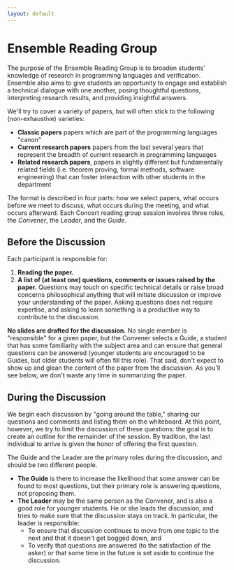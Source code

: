 ```yaml
---
layout: default
---
```


# Ensemble Reading Group

The purpose of the Ensemble Reading Group is to broaden students' knowledge of
research in programming languages and verification. Ensemble also aims to give
students an opportunity to engage and establish a technical dialogue with one
another, posing thoughtful questions, interpreting research results, and
providing insightful answers.

We'll try to cover a variety of papers, but will often stick to the following
(non-exhaustive) varieties:

- **Classic papers** papers which are part of the programming languages "canon"
- **Current research papers** papers from the last several years that
represent the breadth of current research in programming languages
- **Related research papers**, papers in slightly different but fundamentally
related fields (i.e. theorem proving, formal methods, software engineering)
that can foster interaction with other students in the department

The format is described in four parts: how we select papers, what occurs
before we meet to discuss, what occurs during the meeting, and what occurs
afterward. Each Concert reading group session involves three roles, the
*Convener*, the *Leader*, and the *Guide*.

## Before the Discussion

Each participant is responsible for:

1. **Reading the paper.**
2. **A list of (at least one) questions, comments or issues raised by the
paper.** Questions may touch on specific technical details or raise broad
concerns philosophical anything that will initiate discussion or improve your
understanding of the paper. Asking questions does not require expertise, and
asking to learn something is a productive way to contribute to the discussion.

**No slides are drafted for the discussion.** No single member is
"responsible"  for a given paper, but the Convener selects a Guide, a student
that has some familiarity with the subject area and can ensure that general
questions can be answered (younger students are encouraged to be Guides, but
older students will often fill this role). That said, don't expect to show up
and glean the content of the paper from the discussion. As you'll see below,
we don't waste any time in summarizing the paper.

## During the Discussion

We begin each discussion by "going around the table," sharing our questions
and comments and listing them on the whiteboard. At this point, however, we
try to limit the discussion of these questions: the goal is to create an
outline for the remainder of the session. By tradition, the last individual to
arrive is given the honor of offering the first question.

The Guide and the Leader are the primary roles during the discussion, and
should be two different people.

- **The Guide** is there to increase the likelihood that some answer can be found
to most questions, but their primary role is answering questions, not proposing them.
- **The Leader** may be the same person as the Convener, and is also a good role
for younger students. He or she leads the discussion, and tries to make sure that
the discussion stays on track. In particular, the leader is responsible:
    - To ensure that discussion continues to move from one topic to the next and
    that it doesn't get bogged down, and
    - To verify that questions are answered (to the satisfaction of the asker) or
    that some time in the future is set aside to continue the discussion.

